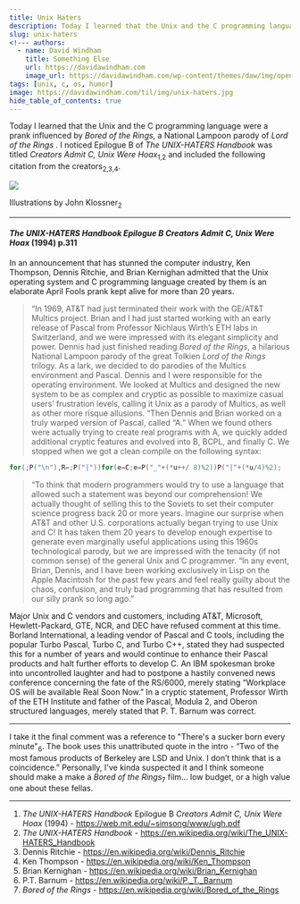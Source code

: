 ```yaml
---
title: Unix Haters
description: Today I learned that the Unix and the C programming language were an elaborate April Fools prank.
slug: unix-haters
<!--- authors:
  - name: David Windham
    title: Something Else
    url: https://davidawindham.com
    image_url: https://davidawindham.com/wp-content/themes/daw/img/opengraph_image.jpg -->
tags: [unix, c, os, humor]
image: https://davidawindham.com/til/img/unix-haters.jpg
hide_table_of_contents: true
---
```


Today I learned that the Unix and the C programming language were a prank influenced by _Bored of the Rings_, a National Lampoon parody of _Lord of the Rings_ . I noticed Epilogue B of _The UNIX-HATERS Handbook_ was titled _Creators Admit C, Unix Were Hoax_<sub>1,2</sub> and included the following citation from the creators<sub>2,3,4</sub>.

<!--truncate-->

![](/img/unix-haters.jpg)
<div style={{display: 'flex',  justifyContent:'center', alignItems:'center', fontSize:'small', marginBottom:'20px'}}>Illustrations by John Klossner<sub>2</sub></div>

---

#### _The UNIX-HATERS Handbook Epilogue B Creators Admit C, Unix Were Hoax_ (1994) p.311

In an announcement that has stunned the computer industry, Ken Thompson, Dennis Ritchie, and Brian Kernighan admitted that the Unix operating system and C programming language created by them is an elaborate April Fools prank kept alive for more than 20 years.

>“In 1969, AT&T had just terminated their work with the GE/AT&T Multics project. Brian and I had just started working with an early release of Pascal from Professor Nichlaus Wirth’s ETH labs in Switzerland, and we were impressed with its elegant simplicity and power. Dennis had just finished reading _Bored of the Rings_, a hilarious National Lampoon parody of the great Tolkien _Lord of the Rings_ trilogy. As a lark, we decided to do parodies of the Multics environment and Pascal. Dennis and I were responsible for the operating environment. We looked at Multics and designed the new system to be as complex and cryptic as possible to maximize casual users’ frustration levels, calling it Unix as a parody of Multics, as well as other more risque allusions.
>“Then Dennis and Brian worked on a truly warped version of Pascal, called “A.” When we found others were actually trying to create real programs with A, we quickly added additional cryptic features and evolved into B, BCPL, and finally C. We stopped when we got a clean compile on the following syntax:

```c
for(;P("\n"),R=;P("|"))for(e=C;e=P("_"+(*u++/ 8)%2))P("|"+(*u/4)%2);
```

>“To think that modern programmers would try to use a language that allowed such a statement was beyond our comprehension! We actually thought of selling this to the Soviets to set their computer science progress back 20 or more years. Imagine our surprise when AT&T and other U.S. corporations actually began trying to use Unix and C! It has taken them 20 years to develop enough expertise to generate even marginally useful applications using this 1960s technological parody, but we are impressed with the tenacity (if not common sense) of the general Unix and C programmer.
>“In any event, Brian, Dennis, and I have been working exclusively in Lisp on the Apple Macintosh for the past few years and feel really guilty about the chaos, confusion, and truly bad programming that has resulted from our silly prank so long ago.”

Major Unix and C vendors and customers, including AT&T, Microsoft, Hewlett-Packard, GTE, NCR, and DEC have refused comment at this time. Borland International, a leading vendor of Pascal and C tools, including the popular Turbo Pascal, Turbo C, and Turbo C++, stated they had suspected this for a number of years and would continue to enhance their Pascal products and halt further efforts to develop C. An IBM spokesman broke into uncontrolled laughter and had to postpone a hastily convened news conference concerning the fate of the RS/6000, merely stating “Workplace OS will be available Real Soon Now.” In a cryptic statement, Professor Wirth of the ETH Institute and father of the Pascal, Modula 2, and Oberon structured languages, merely stated that P. T. Barnum was correct.

---

I take it the final comment was a reference to "There's a sucker born every minute"<sub>6</sub>. The book uses this unattributed quote in the intro - “Two of the most famous products of Berkeley are LSD and Unix. I don’t think that is a coincidence.” Personally, I've kinda suspected it and I think someone should make a make a _Bored of the Rings_<sub>7</sub> film... low budget, or a high value one about these fellas.

---

1. _The UNIX-HATERS Handbook_ Epilogue B _Creators Admit C, Unix Were Hoax_ (1994) - https://web.mit.edu/~simsong/www/ugh.pdf
2. _The UNIX-HATERS Handbook_ - https://en.wikipedia.org/wiki/The_UNIX-HATERS_Handbook
3. Dennis Ritchie - https://en.wikipedia.org/wiki/Dennis_Ritchie
4. Ken Thompson - https://en.wikipedia.org/wiki/Ken_Thompson
5. Brian Kernighan - https://en.wikipedia.org/wiki/Brian_Kernighan
6. P.T. Barnum - https://en.wikipedia.org/wiki/P._T._Barnum
6. _Bored of the Rings_ - https://en.wikipedia.org/wiki/Bored_of_the_Rings
